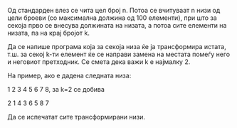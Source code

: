 Од стандарден влез се чита цел број n. Потоа се вчитуваат n низи од цели броеви (со максимална должина од 100 елементи), при што за секоја прво се внесува должината на низата, а потоа сите елементи на низата, па на крај бројот k.

Да се напише програма која за секоја низа ќе ја трансформира истата, т.ш. за секој k-ти елемент ќе се направи замена на местата помеѓу него и неговиот претходник. Се смета дека важи k е најмалку 2.

На пример, ако е дадена следната низа:

1 2 3 4 5 6 7 8, за k=2 се добива

2 1 4 3 6 5 8 7

Да се испечатат сите трансформирани низи.
